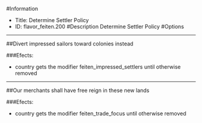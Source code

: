#Information
 - Title: Determine Settler Policy
 - ID: flavor_feiten.200
#Description
Determine Settler Policy
#Options

___
##Divert impressed sailors toward colonies instead

###Efects:<ul><li>country gets the modifier feiten_impressed_settlers until otherwise removed</li></ul>

___
##Our merchants shall have free reign in these new lands

###Efects:<ul><li>country gets the modifier feiten_trade_focus until otherwise removed</li></ul>
